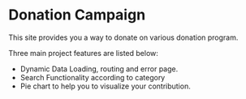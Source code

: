# Donation Campaign

This site provides you a way to donate on various donation program.

Three main project features are listed below:

- Dynamic Data Loading, routing and error page.
- Search Functionality according to category
- Pie chart to help you to visualize your contribution.
